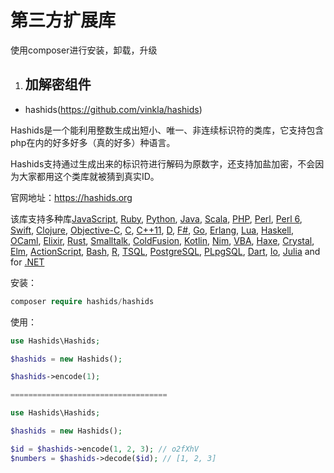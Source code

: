 # 第三方扩展库



使用composer进行安装，卸载，升级





1. ## 加解密组件

- hashids(https://github.com/vinkla/hashids)

Hashids是一个能利用整数生成出短小、唯一、非连续标识符的类库，它支持包含php在内的好多好多（真的好多）种语言。

Hashids支持通过生成出来的标识符进行解码为原数字，还支持加盐加密，不会因为大家都用这个类库就被猜到真实ID。

官网地址：https://hashids.org

该库支持多种库[JavaScript](https://hashids.org/javascript), [Ruby](https://hashids.org/ruby), [Python](https://hashids.org/python), [Java](https://hashids.org/java), [Scala](https://hashids.org/scala), [PHP](https://hashids.org/php), [Perl](https://hashids.org/perl), [Perl 6](https://hashids.org/perl6), [Swift](https://hashids.org/swift), [Clojure](https://hashids.org/clojure), [Objective-C](https://hashids.org/objective-c), [C](https://hashids.org/c), [C++11](https://hashids.org/cpp), [D](https://hashids.org/d), [F#](https://hashids.org/f-sharp), [Go](https://hashids.org/go), [Erlang](https://hashids.org/erlang), [Lua](https://hashids.org/lua), [Haskell](https://hashids.org/haskell), [OCaml](https://hashids.org/ocaml), [Elixir](https://hashids.org/elixir), [Rust](https://hashids.org/rust), [Smalltalk](https://hashids.org/smalltalk), [ColdFusion](https://hashids.org/coldfusion), [Kotlin](https://hashids.org/kotlin), [Nim](https://hashids.org/nim), [VBA](https://hashids.org/vba), [Haxe](https://hashids.org/haxe), [Crystal](https://hashids.org/crystal), [Elm](https://hashids.org/elm), [ActionScript](https://hashids.org/actionscript), [Bash](https://hashids.org/bash), [R](https://hashids.org/r), [TSQL](https://hashids.org/tsql), [PostgreSQL](https://hashids.org/postgresql), [PLpgSQL](https://hashids.org/plpgsql), [Dart](https://hashids.org/dart), [Io](https://hashids.org/io), [Julia](https://hashids.org/julia) and for [.NET](https://hashids.org/net)



安装：

```php
composer require hashids/hashids
```

使用：

```php
use Hashids\Hashids;

$hashids = new Hashids();

$hashids->encode(1);

===================================

use Hashids\Hashids;

$hashids = new Hashids();

$id = $hashids->encode(1, 2, 3); // o2fXhV
$numbers = $hashids->decode($id); // [1, 2, 3]
```

